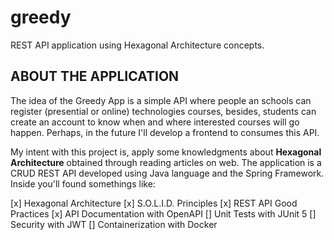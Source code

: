 # greedy
REST API application using Hexagonal Architecture concepts.

## ABOUT THE APPLICATION
 The idea of the Greedy App is a simple API where people an schools can register (presential or online) technologies courses, besides, students can create an account to know when and where interested courses will go happen. 
 Perhaps, in the future I'll develop a frontend to consumes this API.  

 My intent with this project is, apply some knowledgments about **Hexagonal Architecture** obtained through reading articles on web.
 The application is a CRUD REST API developed using Java language and the Spring Framework. Inside you'll found somethings like:

[x] Hexagonal Architecture
[x] S.O.L.I.D. Principles
[x] REST API Good Practices
[x] API Documentation with OpenAPI
[] Unit Tests with JUnit 5
[] Security with JWT
[] Containerization with Docker

